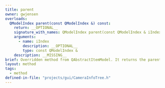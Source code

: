 ```yaml
---
title: parent
owner: gwjensen
overloads:
  QModelIndex parent(const QModelIndex &) const:
    return: __OPTIONAL__
    signature_with_names: QModelIndex parent(const QModelIndex & iIndex) const
    arguments:
      - name: iIndex
        description: __OPTIONAL__
        type: const QModelIndex &
    description: __MISSING__
brief: Overridden method from QAbstractItemModel. It returns the parent of the index.
layout: method
tags:
  - method
defined-in-file: "projects/gui/CameraInfoTree.h"
---
```

